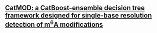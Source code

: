 ## [CatMOD: a CatBoost-ensemble decision tree framework designed for single-base resolution detection of m<sup>6</sup>A modifications](https://cma2015.github.io/CatMOD)
